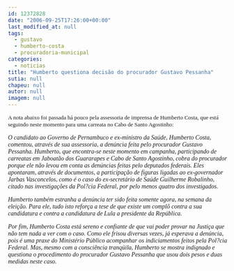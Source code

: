 ```yaml
---
id: 12372828
date: "2006-09-25T17:26:00+00:00"
last_modified_at: null
tags:
  - gustavo
  - humberto-costa
  - procuradoria-municipal
categories:
  - noticias
title: "Humberto questiona decisão do procurador Gustavo Pessanha"
sutia: null
chapeu: null
autor: null
imagem: null
---
```

<p><FONT size=1></p>
<p><P><FONT face=Verdana size=2>A nota abaixo foi passada há pouco pela assessoria de imprensa de Humberto Costa, que está seguindo neste momento para uma carreata no Cabo de Santo Agostinho:</FONT></P></FONT></p>
<p><P><FONT face=Verdana><EM>O candidato ao Governo de Pernambuco e ex-ministro da Saúde, Humberto Costa, comentou, através de sua assessoria, a denúncia feita pelo procurador Gustavo Pessanha. Humberto, que encontra-se neste momento em campanha, participando de carreatas em Jaboatão dos Guararapes e Cabo de Santo Agostinho, cobra do procurador porque ele não levou em conta as denúncias feitas pelo deputados federais. Eles apontaram, através de documentos, a participação de figuras ligadas ao ex-governador Jarbas Vasconcelos, como é o caso do ex-secretário de Saúde Guilherme Robalinho, citado nas investigações da Pol?cia Federal, por pelo menos quatro dos investigados.</EM></FONT></P></p>
<p><P><FONT face=Verdana><EM>Humberto também estranha a denúncia ter sido feita somente agora, na semana da eleição. Para ele, tudo isto reforça a tese de que existe um complô contra a sua candidatura e contra a candidatura de Lula a presidente da República.</EM></FONT></P></p>
<p><P><FONT face=Verdana><EM>Por fim, Humberto Costa está sereno e confiante de que vai poder provar na Justiça que não tem nada a ver com o caso. Como ele frisou diversas vezes, já esperava a denúncia, pois é uma praxe do Ministério Público acompanhar os indiciamentos feitos pela Pol?cia Federal. Mas, mesmo com a consciência tranqüila, Humberto se mostra indignado e questiona o procedimento do procurador Gustavo Pessanha que usou dois pesos e duas medidas neste caso.</EM></FONT></P> </p>
